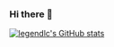 ### Hi there 👋

[![legendlc's GitHub stats](https://github-readme-stats.vercel.app/api?username=legendlc)](https://github.com/anuraghazra/github-readme-stats)
